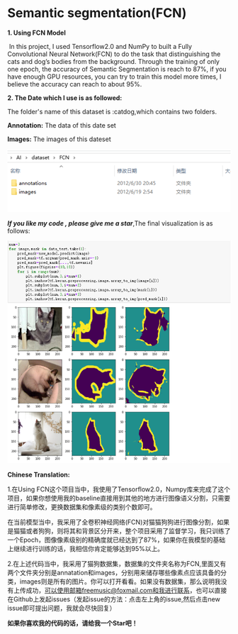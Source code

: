# Semantic segmentation(FCN)

**1. Using FCN Model**

​	In this project, I used Tensorflow2.0 and NumPy to built a Fully Convolutional Neural Network(FCN) to do the task that distinguishing the cats and dog’s bodies from the background. Through the training of only one epoch, the accuracy of Semantic Segmentation is reach to 87%, if you have enough GPU resources, you can try to train this model more times, I believe the accuracy can  reach to  about 95%.

**2. The Date which I use is as followed:**

The folder's name of this dataset is :catdog,which contains two folders.

**Annotation:** The data of this date set

**Images:** The images of this dateset 

![微信截图_20200920143559](https://github.com/Geeksongs/Computer_vision/blob/master/Semantic%20segmentation/FCN/456.png)

***If you like my code , please give me a star***,The final visualization is as follows:

![123](https://github.com/Geeksongs/Computer_vision/blob/master/Semantic%20segmentation/FCN/123.png)



**Chinese Translation:**

1.在Using FCN这个项目当中，我使用了Tensorflow2.0，Numpy库来完成了这个项目，如果你想使用我的baseline直接用到其他的地方进行图像语义分割，只需要进行简单修改，更换数据集和像素级的类别个数即可。

在当前模型当中，我采用了全卷积神经网络(FCN)对猫猫狗狗进行图像分割，如果是猫猫或者狗狗，则将其和背景区分开来，整个项目采用了监督学习，我只训练了一个Epoch，图像像素级别的精确度就已经达到了87%，如果你在我模型的基础上继续进行训练的话，我相信你肯定能够达到95%以上。



2.在上述代码当中，我采用了猫狗数据集，数据集的文件夹名称为FCN,里面又有两个文件夹分别是annatation和images，分别用来储存哪些像素点应该具备的分类，images则是所有的图片。你可以打开看看。如果没有数据集，那么说明我没有上传成功，可以使用邮箱freemusic@foxmail.com和我进行联系，也可以直接在Github上发起issues（发起issue的方法：点击左上角的issue,然后点击new issue即可提出问题，我就会尽快回复）



**如果你喜欢我的代码的话，请给我一个Star吧！**
